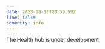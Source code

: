 ```yaml
---
date: 2023-08-31T23:59:59Z
live: false
severity: info
---
```

 
The Health hub is under development

